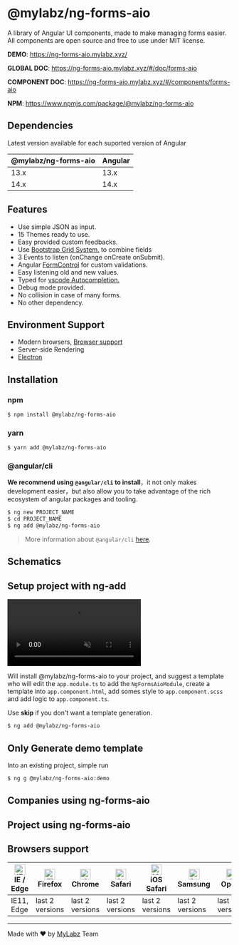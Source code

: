 # **@mylabz/ng-forms-aio**

A library of Angular UI components, made to make managing forms easier.
All components are open source and free to use under MIT license.


**DEMO**: https://ng-forms-aio.mylabz.xyz/

**GLOBAL DOC**: https://ng-forms-aio.mylabz.xyz/#/doc/forms-aio

**COMPONENT DOC**: https://ng-forms-aio.mylabz.xyz/#/components/forms-aio

**NPM**: https://www.npmjs.com/package/@mylabz/ng-forms-aio

## **Dependencies**

Latest version available for each suported version of Angular

| @mylabz/ng-forms-aio | Angular   |
| -------------------- | --------- |
| 13.x                 | 13.x      |
| 14.x                 | 14.x      |

## **Features**

- Use simple JSON as input.
- 15 Themes ready to use.
- Easy provided custom feedbacks.
- Use <a  href='https://getbootstrap.com/docs/4.0/layout/grid'>Bootstrap Grid System.</a> to combine fields
- 3 Events to listen (onChange onCreate onSubmit).
- Angular <a href='https://angular.io/api/forms/FormControl'>FormControl</a> for custom validations.
- Easy listening old and new values.
- Typed for <a  href='https://code.visualstudio.com/docs/editor/intellisense'>vscode Autocompletion.</a>
- Debug mode provided.
- No collision in case of many forms.
- No other dependency.

## **Environment Support**

- Modern browsers, [Browser support](https://angular.io/guide/browser-support)
- Server-side Rendering
- [Electron](https://electron.atom.io/)


## **Installation**

### **npm**

```bash
$ npm install @mylabz/ng-forms-aio
```

### **yarn**

```bash
$ yarn add @mylabz/ng-forms-aio
```

### **@angular/cli**

**We recommend using `@angular/cli` to install**，it not only makes development easier，but also allow you to take advantage of the rich ecosystem of angular packages and tooling.

```bash
$ ng new PROJECT_NAME
$ cd PROJECT_NAME
$ ng add @mylabz/ng-forms-aio
```

> More information about `@angular/cli` [here](https://github.com/angular/angular-cli).


## Schematics

## Setup project with ng-add

<video autoplay loop muted  src="https://user-images.githubusercontent.com/75882457/199261498-7e414bbf-dfb7-4932-804d-aaf6db99f130.mp4"> </video>

Will install @mylabz/ng-forms-aio to your project, and suggest a template who will edit the `app.module.ts` to add the `NgFormsAioModule`, create a template into `app.component.html`, add somes style to `app.component.scss` and add logic to `app.component.ts`.

Use **skip** if you don't want a template generation.

```bash
$ ng add @mylabz/ng-forms-aio
```

## Only Generate demo template

Into an existing project, simple run

```bash
$ ng g @mylabz/ng-forms-aio:demo
```

## Companies using ng-forms-aio

## Project using ng-forms-aio


## Browsers support

| [<img src="https://raw.githubusercontent.com/alrra/browser-logos/master/src/edge/edge_48x48.png" alt="IE / Edge" width="24px" height="24px" />](http://godban.github.io/browsers-support-badges/)<br/>IE / Edge | [<img src="https://raw.githubusercontent.com/alrra/browser-logos/master/src/firefox/firefox_48x48.png" alt="Firefox" width="24px" height="24px" />](http://godban.github.io/browsers-support-badges/)<br/>Firefox | [<img src="https://raw.githubusercontent.com/alrra/browser-logos/master/src/chrome/chrome_48x48.png" alt="Chrome" width="24px" height="24px" />](http://godban.github.io/browsers-support-badges/)<br/>Chrome | [<img src="https://raw.githubusercontent.com/alrra/browser-logos/master/src/safari/safari_48x48.png" alt="Safari" width="24px" height="24px" />](http://godban.github.io/browsers-support-badges/)<br/>Safari | [<img src="https://raw.githubusercontent.com/alrra/browser-logos/master/src/safari-ios/safari-ios_48x48.png" alt="iOS Safari" width="24px" height="24px" />](http://godban.github.io/browsers-support-badges/)<br/>iOS Safari | [<img src="https://raw.githubusercontent.com/alrra/browser-logos/master/src/samsung-internet/samsung-internet_48x48.png" alt="Samsung" width="24px" height="24px" />](http://godban.github.io/browsers-support-badges/)<br/>Samsung | [<img src="https://raw.githubusercontent.com/alrra/browser-logos/master/src/opera/opera_48x48.png" alt="Opera" width="24px" height="24px" />](http://godban.github.io/browsers-support-badges/)<br/>Opera |
| --------- | --------- | --------- | --------- | --------- | --------- | --------- |
| IE11, Edge| last 2 versions| last 2 versions| last 2 versions| last 2 versions| last 2 versions| last 2 versions

-----
<p>Made with ❤ by <a href="https://github.com/mylabz-xyz">MyLabz</a> Team</p>
